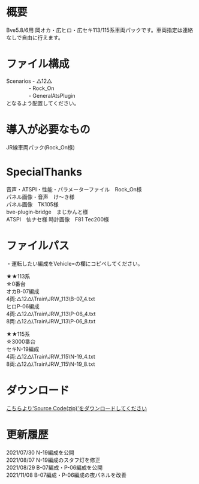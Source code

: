 # 概要
Bve5.8/6用 岡オカ・広ヒロ・広セキ113/115系車両パックです。車両指定は連絡なしで自由に行えます。  

# ファイル構成  
Scenarios - △12△  
　　　　 - Rock_On  
　　　　 - GeneralAtsPlugin  
となるよう配置してください。  

# 導入が必要なもの
JR線車両パック(Rock_On様)  

# SpecialThanks  
音声・ATSPI・性能・パラメーターファイル　Rock_On様  
パネル画像・音声　け〜き様  
パネル画像　TK105様  
bve-plugin-bridge　まじかんと様  
ATSPI　仙ナセ様
時計画像　F81 Tec200様


# ファイルパス  
・運転したい編成をVehicle=の欄にコピペしてください。  

★★113系  
☆0番台  
オカB-07編成  
4両:△12△\Train\JRW_113\B-07_4.txt  
ヒロP-06編成  
4両:△12△\Train\JRW_113\P-06_4.txt  
8両:△12△\Train\JRW_113\P-06_8.txt  
  
★★115系  
☆3000番台  
セキN-19編成  
4両:△12△\Train\JRW_115\N-19_4.txt  
8両:△12△\Train\JRW_115\N-19_8.txt  

# ダウンロード  
[こちらより'Source Code(zip)'をダウンロードしてください](https://github.com/sankakujirusi12/Bve_Oka_Hiro_SekiTrainpack/releases/tag/1.1.1)

# 更新履歴  
2021/07/30 N-19編成を公開  
2021/08/07 N-19編成のスタフ灯を修正  
2021/08/29 B-07編成・P-06編成を公開  
2021/11/08 B-07編成・P-06編成の夜パネルを改善
